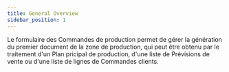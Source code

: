 ```yaml
---
title: General Overview
sidebar_position: 1
---
```


Le formulaire des Commandes de production permet de gérer la génération du premier document de la zone de production, qui peut être obtenu par le traitement d'un Plan pricipal de production, d'une liste de Prévisions de vente ou d'une liste de lignes de Commandes clients.






